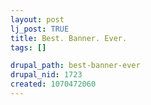 ```yaml
--- 
layout: post
lj_post: TRUE
title: Best. Banner. Ever.
tags: []

drupal_path: best-banner-ever
drupal_nid: 1723
created: 1070472060
---
```

<img src="http://www.eharmony.com/images/buy2_click_here.gif" alt="">
